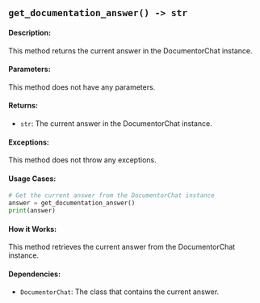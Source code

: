 ## `get_documentation_answer() -> str`

#### Description:
This method returns the current answer in the DocumentorChat instance.

#### Parameters:
This method does not have any parameters.

#### Returns:
- `str`: The current answer in the DocumentorChat instance.

#### Exceptions:
This method does not throw any exceptions.

#### Usage Cases:

```python
# Get the current answer from the DocumentorChat instance
answer = get_documentation_answer()
print(answer)
```

#### How it Works:

This method retrieves the current answer from the DocumentorChat instance.

#### Dependencies:
- `DocumentorChat`: The class that contains the current answer.